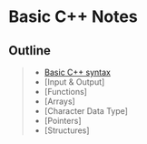 # Basic C++ Notes

## Outline

> - [Basic C++ syntax](/C-Notes/syntax.md)
> - [Input & Output]
> - [Functions]
> - [Arrays]
> - [Character Data Type]
> - [Pointers]
> - [Structures]
